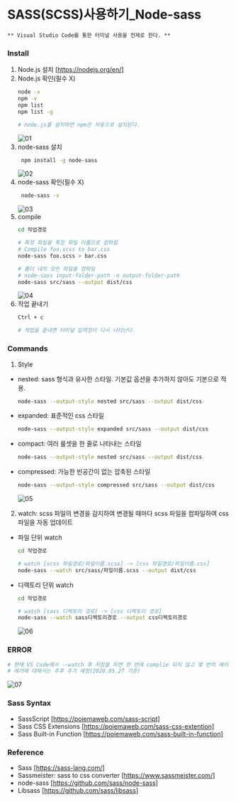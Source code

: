 SASS(SCSS)사용하기_Node-sass
==
~~~
** Visual Studio Code를 통한 터미널 사용을 전제로 한다. **
~~~

### Install
1. Node.js 설치 [https://nodejs.org/en/]
2. Node.js 확인(필수 X)
   ~~~bash
   node -v
   npm -v
   npm list
   npm list -g

   # node.js를 설치하면 npm은 자동으로 설치된다.
   ~~~
   ![01](https://user-images.githubusercontent.com/57767002/82981843-da02b280-a027-11ea-8fe9-9a0ce5956621.jpg)
3. node-sass 설치
   ~~~bash
    npm install -g node-sass
   ~~~
   ![02](https://user-images.githubusercontent.com/57767002/82981844-da9b4900-a027-11ea-834e-f3bc528e1384.jpg)
4. node-sass 확인(필수 X)
   ~~~bash
    node-sass -v
   ~~~
   ![03](https://user-images.githubusercontent.com/57767002/82981846-da9b4900-a027-11ea-9b0a-11ea9ca46067.jpg)
5. compile
   ~~~bash
   cd 작업경로

   # 특정 파일을 특정 파일 이름으로 컴파일
   # Compile foo.scss to bar.css
   node-sass foo.scss > bar.css

   # 폴더 내의 모든 파일을 컴파일
   # node-sass input-folder-path -o output-folder-path
   node-sass src/sass --output dist/css
   ~~~
   ![04](https://user-images.githubusercontent.com/57767002/82982216-a70cee80-a028-11ea-952f-2d3f08c3b41f.jpg)
6. 작업 끝내기
   ~~~bash
   Ctrl + c
   
   # 작업을 끝내면 터미널 입력창이 다시 나타난다.
   ~~~
   
### Commands 
1. Style
+ nested: sass 형식과 유사한 스타일. 기본값 옵션을 추가하지 않아도 기본으로 적용.
  ~~~bash
  node-sass --output-style nested src/sass --output dist/css
  ~~~

+ expanded: 표준적인 css 스타일
  ~~~bash
  node-sass --output-style expanded src/sass --output dist/css
  ~~~

+ compact: 여러 룰셋을 한 줄로 나타내는 스타일
  ~~~bash
  node-sass --output-style nested src/sass --output dist/css
  ~~~

+ compressed: 가능한 빈공간이 없는 압축된 스타일
  ~~~bash
  node-sass --output-style compressed src/sass --output dist/css
  ~~~
  ![05](https://user-images.githubusercontent.com/57767002/82981839-d96a1c00-a027-11ea-86b9-b3a3bc5ee799.jpg)
  
2. watch: scss 파일의 변경을 감지하여 변경될 때마다 scss 파일을 컴파일하여 css 파일을 자동 업데이트

+ 파일 단위 watch
  ~~~bash
  cd 작업경로

  # watch [scss 파일경로/파일이름.scss] -> [css 파일경로/파일이름.css]
  node-sass --watch src/sass/파일이름.scss --output dist/css
  ~~~
  
+ 디렉토리 단위 watch
  ~~~bash
  cd 작업경로

  # watch [sass 디렉토리 경로] -> [css 디렉토리 경로]
  node-sass --watch sass디렉토리경로 --output css디렉토리경로
  ~~~
  ![06](https://user-images.githubusercontent.com/57767002/82981841-d96a1c00-a027-11ea-87e1-9528ca8648a1.jpg)
  
  
### ERROR
  ~~~bash
  # 현재 VS Code에서 --watch 후 저장을 하면 한 번에 complie 되지 않고 몇 번의 에러 후 실행된다.
  # 에러에 대해서는 추후 추가 예정(2020.05.27 기준)
  ~~~
![07](https://user-images.githubusercontent.com/57767002/82981842-da02b280-a027-11ea-9127-cebcc0808872.jpg)


### Sass Syntax
+ SassScript [https://poiemaweb.com/sass-script]
+ Sass CSS Extensions [https://poiemaweb.com/sass-css-extention]
+ Sass Built-in Function [https://poiemaweb.com/sass-built-in-function]


### Reference
+ Sass [https://sass-lang.com/]
+ Sassmeister: sass to css converter [https://www.sassmeister.com/]
+ node-sass [https://github.com/sass/node-sass]
+ Libsass [https://github.com/sass/libsass]
